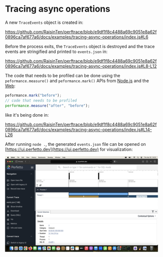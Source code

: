 # Tracing async operations

A new `TraceEvents` object is created in:

https://github.com/RaisinTen/perftrace/blob/e9df1f8c4488a69c9051e8a62f0896ca7af677a6/docs/examples/tracing-async-operations/index.js#L6

Before the process exits, the `TraceEvents` object is destroyed and the trace events are stringified and printed to `events.json` in:

https://github.com/RaisinTen/perftrace/blob/e9df1f8c4488a69c9051e8a62f0896ca7af677a6/docs/examples/tracing-async-operations/index.js#L8-L12

The code that needs to be profiled can be done using the `peformance.measure()` and `peformance.mark()` APIs from [Node.js](https://nodejs.org/api/perf_hooks.html#performancemarkname-options) and the [Web](https://www.w3.org/TR/user-timing):

```js
peformance.mark("before");
// code that needs to be profiled
performance.measure("after", "before");
```

like it's being done in:

https://github.com/RaisinTen/perftrace/blob/e9df1f8c4488a69c9051e8a62f0896ca7af677a6/docs/examples/tracing-async-operations/index.js#L14-L26

After running `node .`, the generated `events.json` file can be opened on [https://ui.perfetto.dev](https://ui.perfetto.dev) for visualization:

![](./perfetto.png)
